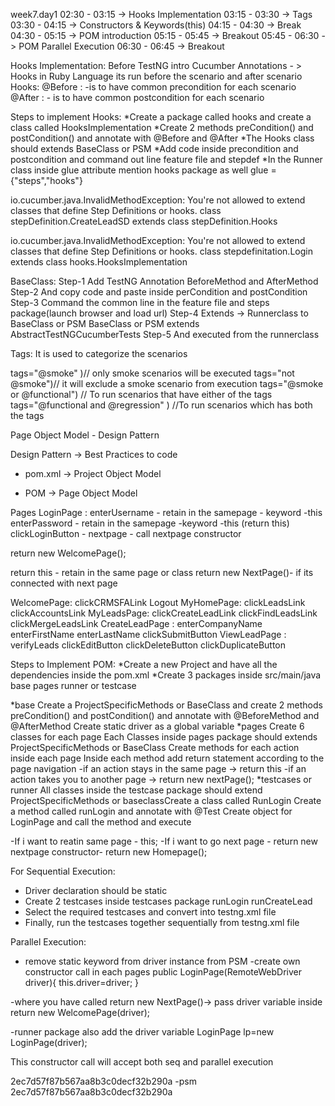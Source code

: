 week7.day1
02:30 - 03:15 -> Hooks Implementation
03:15 - 03:30 -> Tags
03:30 - 04:15 -> Constructors & Keywords(this) 
04:15 - 04:30 -> Break
04:30 - 05:15 -> POM introduction
05:15 - 05:45 -> Breakout
05:45 - 06:30 -> POM Parallel Execution
06:30 - 06:45 -> Breakout




Hooks Implementation: Before TestNG intro
   Cucumber Annotations - > Hooks in Ruby Language
   its run before the scenario and after scenario
   Hooks:
       @Before :
          -is to have common precondition for each scenario
        @After : 
           - is to have common postcondition for each scenario


Steps to implement Hooks:
*Create a package called hooks and create a class called HooksImplementation
*Create 2 methods preCondition() and postCondition() and annotate with @Before and @After
*The Hooks class should extends BaseClass or PSM
*Add code inside precondition and postcondition and command out line feature file and stepdef
*In the Runner class inside glue attribute mention hooks package as well glue ={"steps","hooks"}


io.cucumber.java.InvalidMethodException: 
	You're not allowed to extend classes that define Step Definitions or hooks. 
  class stepDefinition.CreateLeadSD extends class stepDefinition.Hooks


  io.cucumber.java.InvalidMethodException: You're not allowed to extend classes that define Step Definitions or hooks. class stepdefinitation.Login extends class hooks.HooksImplementation




BaseClass:
Step-1 Add TestNG Annotation BeforeMethod and AfterMethod
Step-2 And copy code and paste inside perCondition and postCondition
Step-3 Command the common line in the feature file and steps package(launch browser and load url)
Step-4 Extends -> Runnerclass to BaseClass or PSM
BaseClass  or PSM extends AbstractTestNGCucumberTests
Step-5 And executed from the runnerclass


Tags:
It is used to categorize the scenarios

tags="@smoke" )// only smoke scenarios will be executed 
tags="not @smoke")// it will exclude a smoke scenario  from execution
tags="@smoke or @functional") // To run scenarios that have either of the tags
tags="@functional and @regression" ) //To run scenarios which has both the tags





Page Object Model - Design Pattern

Design Pattern -> Best Practices to code
 - pom.xml -> Project Object Model

 - POM     -> Page Object Model

Pages
LoginPage :
enterUsername - retain in the samepage - keyword -this
enterPassword - retain in the samepage -keyword -this (return this)
clickLoginButton - nextpage - call nextpage constructor

return new WelcomePage();



return this - retain in the same page or class
return new NextPage()-  if its connected with next page


WelcomePage:
clickCRMSFALink
Logout
MyHomePage: 
clickLeadsLink
clickAccountsLink
MyLeadsPage:
clickCreateLeadLink 
clickFindLeadsLink
clickMergeLeadsLink
CreateLeadPage :
enterCompanyName 
enterFirstName
enterLastName 
clickSubmitButton
ViewLeadPage :
verifyLeads 
clickEditButton
clickDeleteButton 
clickDuplicateButton



Steps to Implement POM:
*Create a new Project and have all the dependencies inside the pom.xml
*Create 3 packages inside src/main/java
base
pages
runner or testcase

*base Create a ProjectSpecificMethods or BaseClass and create 2 methods preCondition() and postCondition()
 and annotate with @BeforeMethod and @AfterMethod Create static driver as a global variable
*pages Create 6 classes for each page Each Classes inside pages package should extends 
ProjectSpecificMethods or BaseClass Create methods for each action inside each page Inside each method 
add return statement according to the page navigation 
-if an action stays in the same page -> return this 
-if an action takes you to another page -> return new nextPage();
*testcases or runner
All classes inside the testcase package should extend ProjectSpecificMethods   or baseclassCreate a class called RunLogin Create a method called runLogin and annotate with @Test Create object for LoginPage and call the method and execute


-If i want to reatin same page - this;
-If i want to go next page - return new  nextpage constructor- return new Homepage();


For Sequential Execution:
- Driver declaration should be static
- Create 2 testcases inside testcases package
     runLogin
     runCreateLead
- Select the required testcases and convert into testng.xml file
- Finally, run the testcases together sequentially from testng.xml file

Parallel Execution:

- remove static keyword from driver instance from PSM
-create own constructor call in each pages
public LoginPage(RemoteWebDriver driver){
    this.driver=driver;
}

-where you have called return new NextPage()-> pass driver variable inside
return new WelcomePage(driver);

-runner package also add the driver variable
LoginPage  lp=new LoginPage(driver);

This constructor call will accept both seq and parallel execution

2ec7d57f87b567aa8b3c0decf32b290a -psm
2ec7d57f87b567aa8b3c0decf32b290a